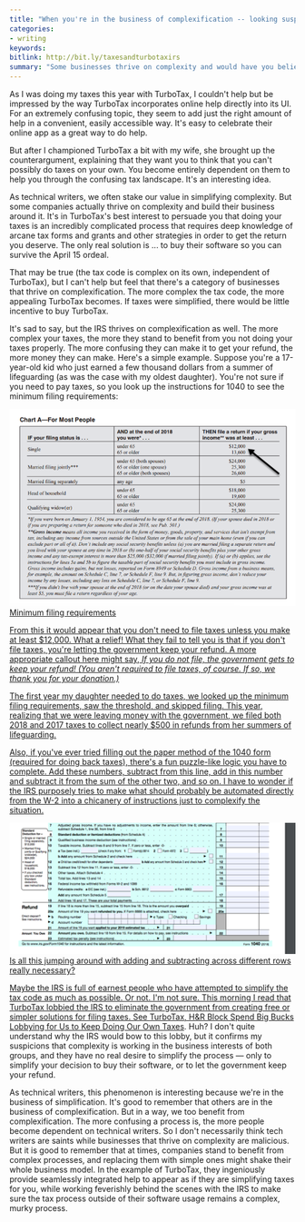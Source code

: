 ```yaml
---
title: "When you're in the business of complexification -- looking suspiciously at TurboTax and the IRS"
categories:
- writing
keywords:
bitlink: http://bit.ly/taxesandturbotaxirs
summary: "Some businesses thrive on complexity and would have you believe there's no simple approach apart from purchasing their software. There's no better example of this than TurboTax and the IRS."
---
```


As I was doing my taxes this year with TurboTax, I couldn't help but be impressed by the way TurboTax incorporates online help directly into its UI. For an extremely confusing topic, they seem to add just the right amount of help in a convenient, easily accessible way. It's easy to celebrate their online app as a great way to do help.

But after I championed TurboTax a bit with my wife, she brought up the counterargument, explaining that they want you to think that you can't possibly do taxes on your own. You become entirely dependent on them to help you through the confusing tax landscape. It's an interesting idea.

As technical writers, we often stake our value in simplifying complexity. But some companies actually thrive on complexity and build their business around it. It's in TurboTax's best interest to persuade you that doing your taxes is an incredibly complicated process that requires deep knowledge of arcane tax forms and grants and other strategies in order to get the return you deserve. The only real solution is ... to buy their software so you can survive the April 15 ordeal.

That may be true (the tax code is complex on its own, independent of TurboTax), but I can't help but feel that there's a category of businesses that thrive on complexification. The more complex the tax code, the more appealing TurboTax becomes. If taxes were simplified, there would be little incentive to buy TurboTax.

It's sad to say, but the IRS thrives on complexification as well. The more complex your taxes, the more they stand to benefit from you not doing your taxes properly. The more confusing they can make it to get your refund, the more money they can make. Here's a simple example. Suppose you're a 17-year-old kid who just earned a few thousand dollars from a summer of lifeguarding (as was the case with my oldest daughter). You're not sure if you need to pay taxes, so you look up the instructions for 1040 to see the minimum filing requirements:

<caption><a href="https://www.irs.gov/pub/irs-pdf/i1040gi.pdf"> <img src="/images/irsfilingrequirements.png" alt="Minimum filing requirements" /><figcaption>Minimum filing requirements</figcaption></caption>

From this it would appear that you don't need to file taxes unless you make at least $12,000. What a relief! What they fail to tell you is that if you don't file taxes, you're letting the government keep your refund. A more appropriate callout here might say, *If you do not file, the government gets to keep your refund! (You aren't required to file taxes, of course. If so, we thank you for your donation.)*

The first year my daughter needed to do taxes, we looked up the minimum filing requirements, saw the threshold, and skipped filing. This year, realizing that we were leaving money with the government, we filed both 2018 and 2017 taxes to collect nearly $500 in refunds from her summers of lifeguarding.

Also, if you've ever tried filling out the paper method of the 1040 form (required for doing back taxes), there's a fun puzzle-like logic you have to complete. Add these numbers, subtract from this line, add in this number and subtract it from the sum of the other two, and so on. I have to wonder if the IRS purposely tries to make what should probably be automated directly from the W-2 into a chicanery of instructions just to complexify the situation.

<caption><a href="https://www.irs.gov/pub/irs-pdf/f1040.pdf"> <img src="/images/unnecessary_complexity_taxes.png" alt="Minimum filing requirements" /><figcaption>Is all this jumping around with adding and subtracting across different rows really necessary?</figcaption></caption>

Maybe the IRS is full of earnest people who have attempted to simplify the tax code as much as possible. Or not. I'm not sure. This morning I read that TurboTax lobbied the IRS to eliminate the government from creating free or simpler solutions for filing taxes. See [TurboTax, H&R Block Spend Big Bucks Lobbying for Us to Keep Doing Our Own Taxes](https://www.nbcnews.com/business/taxes/turbotax-h-r-block-spend-millions-lobbying-us-keep-doing-n736386). Huh? I don't quite understand why the IRS would bow to this lobby, but it confirms my suspicions that complexity is working in the business interests of both groups, and they have no real desire to simplify the process &mdash; only to simplify your decision to buy their software, or to let the government keep your refund.

As technical writers, this phenomenon is interesting because we're in the business of simplification. It's good to remember that others are in the business of complexification. But in a way, we too benefit from complexification. The more confusing a process is, the more people become dependent on technical writers. So I don't necessarily think tech writers are saints while businesses that thrive on complexity are malicious. But it is good to remember that at times, companies stand to benefit from complex processes, and replacing them with simple ones might shake their whole business model. In the example of TurboTax, they ingeniously provide seamlessly integrated help to appear as if they are simplifying taxes for you, while working feverishly behind the scenes with the IRS to make sure the tax process outside of their software usage remains a complex, murky process.
